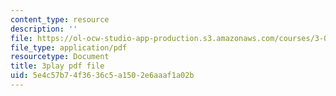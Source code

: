 ```yaml
---
content_type: resource
description: ''
file: https://ol-ocw-studio-app-production.s3.amazonaws.com/courses/3-091sc-introduction-to-solid-state-chemistry-fall-2010/5e4c57b74f3636c5a1502e6aaaf1a02b_uCK1z-h7Jbc.pdf
file_type: application/pdf
resourcetype: Document
title: 3play pdf file
uid: 5e4c57b7-4f36-36c5-a150-2e6aaaf1a02b
---
```

